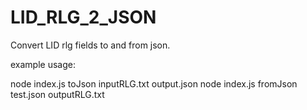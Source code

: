 # LID_RLG_2_JSON

Convert LID rlg fields to and from json.

example usage:

node index.js toJson inputRLG.txt output.json
node index.js fromJson test.json outputRLG.txt
